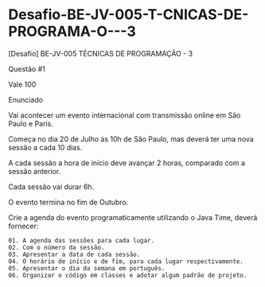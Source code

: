 # Desafio-BE-JV-005-T-CNICAS-DE-PROGRAMA-O---3

[Desafio] BE-JV-005 TÉCNICAS DE PROGRAMAÇÃO - 3

Questão #1

Vale 100

Enunciado

Vai acontecer um evento internacional com transmissão online em São Paulo e Paris.

Começa no dia 20 de Julho às 10h de São Paulo, mas deverá ter uma nova sessão a cada 10 dias.

A cada sessão a hora de início deve avançar 2 horas, comparado com a sessão anterior.

Cada sessão vai durar 6h.

O evento termina no fim de Outubro.

Crie a agenda do evento programaticamente utilizando o Java Time, deverá fornecer:

    01. A agenda das sessões para cada lugar.
    02. Com o número da sessão.
    03. Apresentar a data de cada sessão.
    04. O horário de início e de fim, para cada lugar respectivamente.
    05. Apresentar o dia da semana em português.
    06. Organizar o código em classes e adotar algum padrão de projeto.
